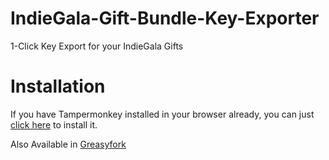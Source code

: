 # IndieGala-Gift-Bundle-Key-Exporter
1-Click Key Export for your IndieGala Gifts

# Installation

If you have Tampermonkey installed in your browser already, you can just [click here](https://github.com/mdnpascual/IndieGala-Gift-Bundle-Key-Exporter/raw/master/IndieGala_Gift_Bundle_Key_Exporter.user.js) to install it.

Also Available in [Greasyfork](https://greasyfork.org/en/scripts/402534-indie-gala-key-exporter)
